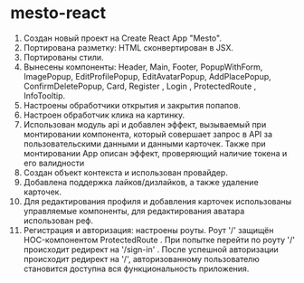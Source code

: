 # mesto-react
1. Создан новый проект на Create React App "Mesto".
2. Портирована разметку: HTML сконвертирован в JSX.
3. Портированы стили.
4. Вынесены компоненты: Header, Main, Footer, PopupWithForm, ImagePopup, EditProfilePopup, EditAvatarPopup, AddPlacePopup, ConfirmDeletePopup, Card, Register , Login , ProtectedRoute ,
   InfoTooltip.
5. Настроены обработчики открытия и закрытия попапов.
6. Настроен обработчик клика на картинку.
7. Использован модуль api и добавлен эффект, вызываемый при монтировании компонента, который совершает запрос в API за пользовательскими данными и данными карточек. Также при монтировании App описан эффект, проверяющий наличие токена и его валидности
8. Создан объект контекста и использован провайдер.
9. Добавлена поддержка лайков/дизлайков, а также удаление карточек.
10. Для редактирования профиля и добавления карточек использованы управляемые компоненты, для редактирования аватара использован реф.
11. Регистрация и авторизация: настроены роуты.
    Роут '/' защищён HOC-компонентом ProtectedRoute .
    При попытке перейти по роуту '/' происходит редирект на '/sign-in' .
    После успешной авторизации происходит редирект на '/', авторизованному пользователю становится доступна вся функциональность приложения.
